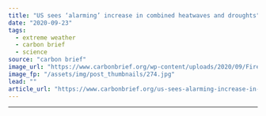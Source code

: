 ```yaml
---
title: "US sees ‘alarming’ increase in combined heatwaves and droughts"
date: "2020-09-23"
tags: 
  - extreme weather
  - carbon brief
  - science
source: "carbon brief"
image_url: "https://www.carbonbrief.org/wp-content/uploads/2020/09/Firefighters-watch-the-intense-flames-at-the-Pine-Gulch-Fire-Colorado-583x372.jpg"
image_fp: "/assets/img/post_thumbnails/274.jpg"
lead: ""
article_url: "https://www.carbonbrief.org/us-sees-alarming-increase-in-combined-heatwaves-and-droughts"
---
```


---
